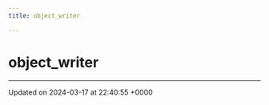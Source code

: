 ```yaml
---
title: object_writer

---
```


# object_writer





-------------------------------

Updated on 2024-03-17 at 22:40:55 +0000